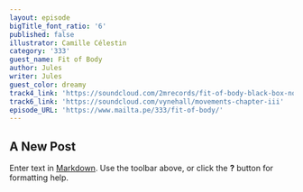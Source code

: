 ```yaml
---
layout: episode
bigTitle_font_ratio: '6'
published: false
illustrator: Camille Célestin
category: '333'
guest_name: Fit of Body
author: Jules
writer: Jules
guest_color: dreamy
track4_link: 'https://soundcloud.com/2mrecords/fit-of-body-black-box-no-cops-2mr-037'
track6_link: 'https://soundcloud.com/vynehall/movements-chapter-iii'
episode_URL: 'https://www.mailta.pe/333/fit-of-body/'
---
```

## A New Post

Enter text in [Markdown](http://daringfireball.net/projects/markdown/). Use the toolbar above, or click the **?** button for formatting help.
